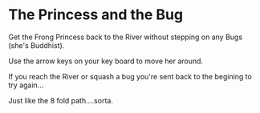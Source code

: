 The Princess and the Bug
===============================

Get the Frong Princess back to the River without stepping on any Bugs (she's Buddhist).

Use the arrow keys on your key board to move her around.

If you reach the River or squash a bug you're sent back to the begining to try again...

Just like the 8 fold path....sorta.
